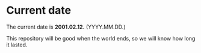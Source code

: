 # Current date

The current date is **2001.02.12.** (YYYY.MM.DD.)

This repository will be good when the world ends, so we will know how long it lasted.